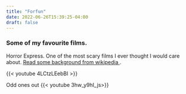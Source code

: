 ```yaml
---
title: "Forfun"
date: 2022-06-26T15:39:25-04:00
draft: false
---
```

### Some of my favourite films.


Horror Express. One of the most scary films I ever thought I would care about. [Read some background from wikipedia ](https://en.wikipedia.org/wiki/Horror_Express).

{{< youtube 4LCtzLEebBI >}}

Odd ones out
{{< youtube 3hw_y9hI_js>}}
